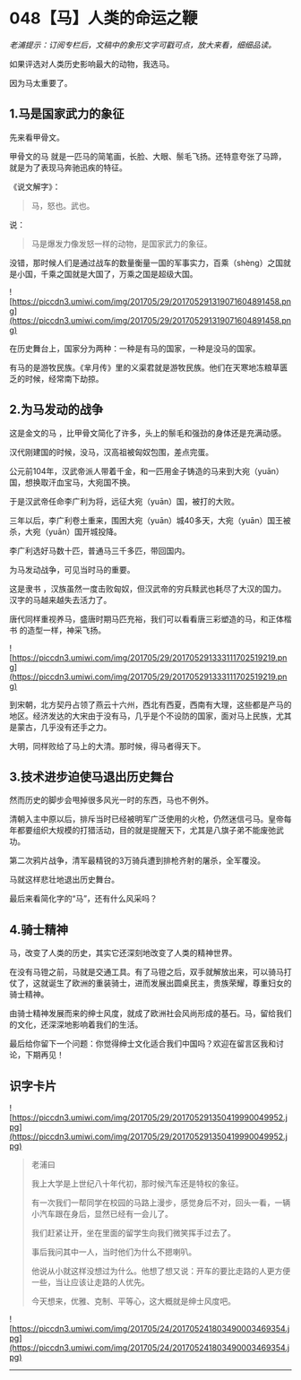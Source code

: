 # 048【马】人类的命运之鞭

 *老浦提示：订阅专栏后，文稿中的象形文字可戳可点，放大来看，细细品读。*

如果评选对人类历史影响最大的动物，我选马。

因为马太重要了。

## 1.马是国家武力的象征

先来看甲骨文。

甲骨文的马 就是一匹马的简笔画，长脸、大眼、鬃毛飞扬。还特意夸张了马蹄，就是为了表现马奔驰迅疾的特征。

《说文解字》：

> 马，怒也。武也。

说：

> 马是爆发力像发怒一样的动物，是国家武力的象征。

没错，那时候人们是通过战车的数量衡量一国的军事实力，百乘（shèng）之国就是小国，千乘之国就是大国了，万乘之国是超级大国。

![https://piccdn3.umiwi.com/img/201705/29/201705291319071604891458.png](https://piccdn3.umiwi.com/img/201705/29/201705291319071604891458.png)

在历史舞台上，国家分为两种：一种是有马的国家，一种是没马的国家。

有马的是游牧民族。《芈月传》里的义渠君就是游牧民族。他们在天寒地冻粮草匮乏的时候，经常南下劫掠。

## 2.为马发动的战争

这是金文的马 ，比甲骨文简化了许多，头上的鬃毛和强劲的身体还是充满动感。

汉代刚建国的时候，没马，汉高祖被匈奴包围，差点完蛋。

公元前104年，汉武帝派人带着千金，和一匹用金子铸造的马来到大宛（yuān）国，想换取汗血宝马，大宛国不换。

于是汉武帝任命李广利为将，远征大宛（yuān）国，被打的大败。

三年以后，李广利卷土重来，围困大宛（yuān）城40多天，大宛（yuān）国王被杀，大宛（yuān）国开城投降。

李广利选好马数十匹，普通马三千多匹，带回国内。

为马发动战争，可见当时马的重要。

这是隶书 ，汉族虽然一度击败匈奴，但汉武帝的穷兵黩武也耗尽了大汉的国力。汉字的马越来越失去活力了。

唐代同样重视养马，盛唐时期马匹充裕，我们可以看看唐三彩塑造的马，和正体楷书 的造型一样，神采飞扬。

![https://piccdn3.umiwi.com/img/201705/29/201705291333111702519219.png](https://piccdn3.umiwi.com/img/201705/29/201705291333111702519219.png)

到宋朝，北方契丹占领了燕云十六州，西北有西夏，西南有大理，这些都是产马的地区。经济发达的大宋由于没有马，几乎是个不设防的国家，面对马上民族，尤其是蒙古，几乎没有还手之力。

大明，同样败给了马上的大清。那时候，得马者得天下。

## 3.技术进步迫使马退出历史舞台

然而历史的脚步会甩掉很多风光一时的东西，马也不例外。

清朝入主中原以后，排斥当时已经被明军广泛使用的火枪，仍然迷信弓马。皇帝每年都要组织大规模的打猎活动，目的就是提醒天下，尤其是八旗子弟不能废弛武功。

第二次鸦片战争，清军最精锐的3万骑兵遭到排枪齐射的屠杀，全军覆没。

马就这样悲壮地退出历史舞台。

最后来看简化字的“马”，还有什么风采吗？

## 4.骑士精神

马，改变了人类的历史，其实它还深刻地改变了人类的精神世界。

在没有马镫之前，马就是交通工具。有了马镫之后，双手就解放出来，可以骑马打仗了，这就诞生了欧洲的重装骑士，进而发展出圆桌民主，贵族荣耀，尊重妇女的骑士精神。

由骑士精神发展而来的绅士风度，就成了欧洲社会风尚形成的基石。马，留给我们的文化，还深深地影响着我们的生活。

最后给你留下一个问题：你觉得绅士文化适合我们中国吗？欢迎在留言区我和讨论，下期再见！

## 识字卡片

![https://piccdn3.umiwi.com/img/201705/29/201705291350419990049952.jpg](https://piccdn3.umiwi.com/img/201705/29/201705291350419990049952.jpg)

> 老浦曰
> 
> 我上大学是上世纪八十年代初，那时候汽车还是特权的象征。
> 
> 有一次我们一帮同学在校园的马路上漫步，感觉身后不对，回头一看，一辆小汽车跟在身后，显然已经有一会儿了。
> 
> 我们赶紧让开，坐在里面的留学生向我们微笑挥手过去了。
> 
> 
> 
> 事后我问其中一人，当时他们为什么不摁喇叭。
> 
> 他说从小就这样没想过为什么。他想了想又说：开车的要比走路的人更方便一些，当让应该让走路的人优先。
> 
> 
> 
> 今天想来，优雅、克制、平等心，这大概就是绅士风度吧。

![https://piccdn3.umiwi.com/img/201705/24/201705241803490003469354.jpg](https://piccdn3.umiwi.com/img/201705/24/201705241803490003469354.jpg)

---
